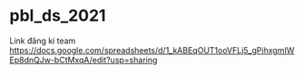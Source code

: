 # pbl_ds_2021

Link đăng kí team https://docs.google.com/spreadsheets/d/1_kABEqOUT1ooVFLj5_gPihxgmIWEp8dnQJw-bCtMxqA/edit?usp=sharing
